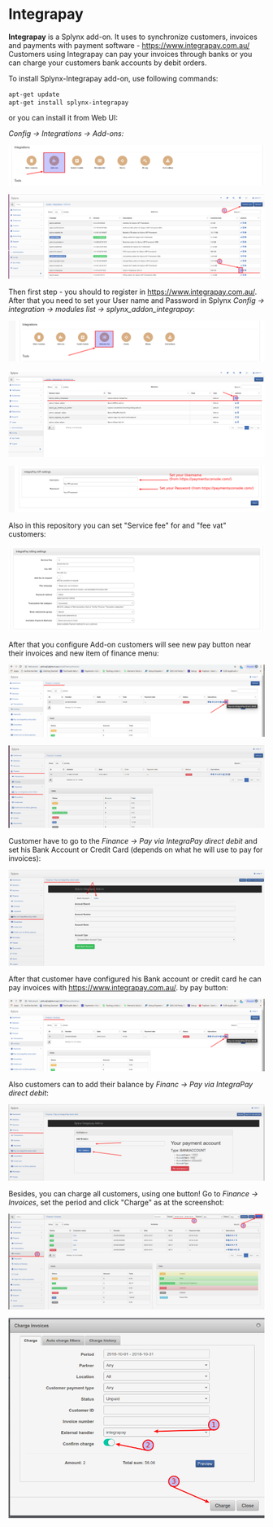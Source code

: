 **Integrapay**
============

**Integrapay** is a Splynx add-on. It uses to synchronize customers, invoices and payments with  payment software - https://www.integrapay.com.au/ Customers using Integrapay can pay your invoices through banks or you can charge your customers bank accounts by debit orders.

To install Splynx-Integrapay add-on, use following commands:

```
apt-get update
apt-get install splynx-integrapay
```
or you can install it from Web UI:

*Config → Integrations → Add-ons:*

![(image)](0.png)

![(image)](1.png)

Then first step - you should to register in https://www.integrapay.com.au/. After that you need to set your User name and Password in Splynx *Config → integration → modules list → splynx_addon_integrapay*:

![(image)](2.png)

![(image)](3.png)

![(image)](4.png)

Also in this repository you can set "Service fee" for and "fee vat" customers:

![(image)](5.png)

After that you configure Add-on customers will see new pay button near their invoices and new item of finance menu:

![(image)](6.png)

![(image)](7.png)

Customer have to go to the *Finance → Pay via IntegraPay direct debit* and set his Bank Account or Credit Card (depends on what he will use to pay for invoices):

![(image)](8.png)

After that customer have configured his Bank account or credit card he can pay invoices with https://www.integrapay.com.au/. by pay button:

![(image)](6.png)

Also customers can to add their balance by *Financ → Pay via IntegraPay direct debit*:

![(image)](9.png)

Besides, you can charge all customers, using one button! Go to *Finance → Invoices*, set the period and click "Charge" as at the screenshot:

![(image)](10.png)

![(image)](11.png)
